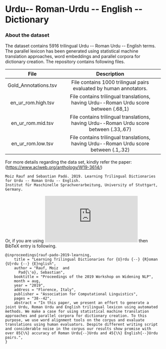 # Urdu-- Roman-Urdu -- English -- Dictionary

### About the dataset
The dataset contains 5916 trilingual Urdu -- Roman Urdu -- English terms. The parallel lexicon has been generated using  statistical machine translation approaches, word embeddings and parallel corpora for dictionary creation. The repository contains following files.

| File | Description |
|:--------:|:----:|
| Gold_Annotations.tsv  |  File contains 1000 trilingual pairs evaluated by human annotators.  |
| en_ur_rom.high.tsv |  File contains trilingual translations, having Urdu--Roman Urdu score between (.68,1)  |
| en_ur_rom.mid.tsv |  File contains trilingual translations, having Urdu--Roman Urdu score between (.33,.67)   |
| en_ur_rom.low.tsv |  File contains trilingual translations, having Urdu--Roman Urdu score between (.1,.32)  |


For more details regarding the data set, kindly refer the paper: (https://www.aclweb.org/anthology/W19-3614/)
```
Moiz Rauf and Sebastian Padó. 2019. Learning Trilingual Dictionaries for Urdu -- Roman Urdu -- English.
Institut für Maschinelle Sprachverarbeitung, University of Stuttgart, Germany.
```
Or, if you are using ![](https://latex.codecogs.com/gif.latex?%5Ctext%7B%5CLaTeX%7D) then BibTeX entry is following.
```
@inproceedings{rauf-pado-2019-learning,
    title = "Learning Trilingual Dictionaries for {U}rdu {--} {R}oman {U}rdu {--} {E}nglish",
    author = "Rauf, Moiz  and
      Pad{\'o}, Sebastian",
    booktitle = "Proceedings of the 2019 Workshop on Widening NLP",
    month = aug,
    year = "2019",
    address = "Florence, Italy",
    publisher = "Association for Computational Linguistics",
    pages = "38--42",
    abstract = "In this paper, we present an effort to generate a joint Urdu, Roman Urdu and English trilingual lexicon using automated methods. We make a case for using statistical machine translation approaches and parallel corpora for dictionary creation. To this purpose, we use word alignment tools on the corpus and evaluate translations using human evaluators. Despite different writing script and considerable noise in the corpus our results show promise with over 85{\%} accuracy of Roman Urdu{--}Urdu and 45{\%} English{--}Urdu pairs.",
}
```
